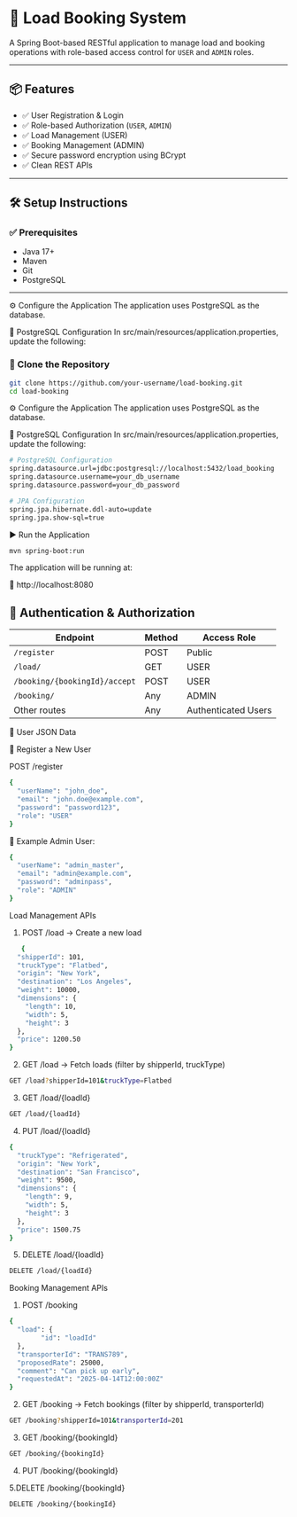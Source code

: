 # 🚛 Load Booking System

A Spring Boot-based RESTful application to manage load and booking operations with role-based access control for `USER` and `ADMIN` roles.

---

## 📦 Features

- ✅ User Registration & Login
- ✅ Role-based Authorization (`USER`, `ADMIN`)
- ✅ Load Management (USER)
- ✅ Booking Management (ADMIN)
- ✅ Secure password encryption using BCrypt
- ✅ Clean REST APIs

---

## 🛠️ Setup Instructions

### ✅ Prerequisites

- Java 17+
- Maven
- Git
- PostgreSQL

---
⚙️ Configure the Application
The application uses PostgreSQL as the database.

🧩 PostgreSQL Configuration
In src/main/resources/application.properties, update the following:

### 📁 Clone the Repository

```bash
git clone https://github.com/your-username/load-booking.git
cd load-booking
```
⚙️ Configure the Application
The application uses PostgreSQL as the database.

🧩 PostgreSQL Configuration
In src/main/resources/application.properties, update the following:
```bash
# PostgreSQL Configuration
spring.datasource.url=jdbc:postgresql://localhost:5432/load_booking
spring.datasource.username=your_db_username
spring.datasource.password=your_db_password

# JPA Configuration
spring.jpa.hibernate.ddl-auto=update
spring.jpa.show-sql=true
```

▶️ Run the Application
```bash
mvn spring-boot:run

```
The application will be running at:

📍 http://localhost:8080
## 🔐 Authentication & Authorization

| Endpoint                       | Method | Access Role          |
|-------------------------------|--------|-----------------------|
| `/register`                   | POST   | Public                |
| `/load/`                       | GET    | USER                  |
| `/booking/{bookingId}/accept`| POST   | USER                  |
| `/booking/`                 | Any    | ADMIN                 |
| Other routes                  | Any    | Authenticated Users   |


👤 User JSON Data


🔸 Register a New User

POST /register
```bash
{
  "userName": "john_doe",
  "email": "john.doe@example.com",
  "password": "password123",
  "role": "USER"
}
```
🧑 Example Admin User:
```bash
{
  "userName": "admin_master",
  "email": "admin@example.com",
  "password": "adminpass",
  "role": "ADMIN"
}
```

Load Management APIs
1. POST /load → Create a new load
```bash
   {
  "shipperId": 101,
  "truckType": "Flatbed",
  "origin": "New York",
  "destination": "Los Angeles",
  "weight": 10000,
  "dimensions": {
    "length": 10,
    "width": 5,
    "height": 3
  },
  "price": 1200.50
}
```
2. GET /load → Fetch loads (filter by shipperId, truckType)
```bash
GET /load?shipperId=101&truckType=Flatbed
```
3. GET /load/{loadId}
```bash
GET /load/{loadId}
```
4. PUT /load/{loadId}
```bash
{
  "truckType": "Refrigerated",
  "origin": "New York",
  "destination": "San Francisco",
  "weight": 9500,
  "dimensions": {
    "length": 9,
    "width": 5,
    "height": 3
  },
  "price": 1500.75
}
```
5. DELETE /load/{loadId}
```bash
DELETE /load/{loadId}
```
Booking Management APIs
1. POST /booking
```bash
{
  "load": {
        "id": "loadId"
  },
  "transporterId": "TRANS789",
  "proposedRate": 25000,
  "comment": "Can pick up early",
  "requestedAt": "2025-04-14T12:00:00Z"
}
```
2. GET /booking → Fetch bookings (filter by shipperId, transporterId)
```bash
GET /booking?shipperId=101&transporterId=201
```
3. GET /booking/{bookingId}
```bash
GET /booking/{bookingId}
 ```
4. PUT /booking/{bookingId}

5.DELETE /booking/{bookingId}
```bash
DELETE /booking/{bookingId}
```

